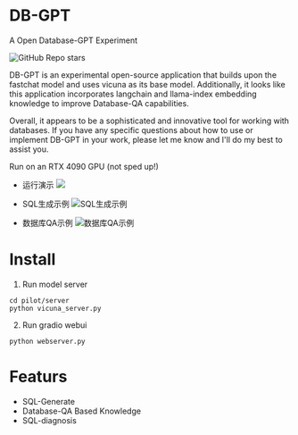 # DB-GPT
A Open Database-GPT Experiment

![GitHub Repo stars](https://img.shields.io/github/stars/csunny/db-gpt?style=social)


DB-GPT is an experimental open-source application that builds upon the fastchat model and uses vicuna as its base model. Additionally, it looks like this application incorporates langchain and llama-index embedding knowledge to improve Database-QA capabilities. 

Overall, it appears to be a sophisticated and innovative tool for working with databases. If you have any specific questions about how to use or implement DB-GPT in your work, please let me know and I'll do my best to assist you.

Run on an RTX 4090 GPU (not sped up!)
- 运行演示
![](https://github.com/csunny/DB-GPT/blob/dev/asserts/演示.git)

- SQL生成示例
![SQL生成示例](https://github.com/csunny/DB-GPT/blob/dev/asserts/sql_generate.png)
- 数据库QA示例 
![数据库QA示例](https://github.com/csunny/DB-GPT/blob/dev/asserts/DB_QA.png)
# Install
1. Run model server
```
cd pilot/server
python vicuna_server.py
```

2. Run gradio webui
```
python webserver.py 
```

# Featurs
- SQL-Generate
- Database-QA Based Knowledge 
- SQL-diagnosis